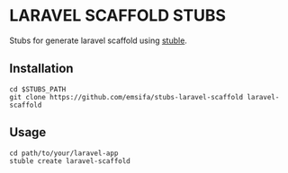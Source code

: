 LARAVEL SCAFFOLD STUBS
===========================

Stubs for generate laravel scaffold using [stuble](https://github.com/emsifa/stuble).

## Installation

```
cd $STUBS_PATH
git clone https://github.com/emsifa/stubs-laravel-scaffold laravel-scaffold
```

## Usage

```
cd path/to/your/laravel-app
stuble create laravel-scaffold
```

